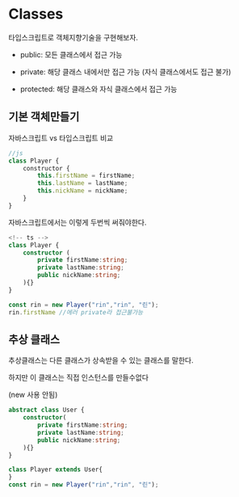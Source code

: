 # Classes 
타입스크립트로 객체지향기술을 구현해보자.

- public: 모든 클래스에서 접근 가능

- private: 해당 클래스 내에서만 접근 가능 (자식 클래스에서도 접근 불가)

- protected: 해당 클래스와 자식 클래스에서 접근 가능

## 기본 객체만들기
자바스크립트 vs 타입스크립트 비교

```js
//js
class Player {
    constructor {
        this.firstName = firstName;
        this.lastName = lastName;
        this.nickName = nickName;
    }
}
```
자바스크립트에서는 이렇게 두번씩 써줘야한다.

```ts
<!-- ts -->
class Player {
    constructor (
        private firstName:string;
        private lastName:string;
        public nickName:string;
    ){}
}

const rin = new Player("rin","rin", "린");
rin.firstName //에러 private라 접근불가능
```

## 추상 클래스
추상클래스는 다른 클래스가 상속받을 수 있는 클래스를 말한다.

하지만 이 클래스는 직접 인스턴스를 만들수없다

(new 사용 안됨)

```ts
abstract class User {
    constructor(
        private firstName:string;
        private lastName:string;
        public nickName:string;     
    ){}
}

class Player extends User{
}
const rin = new Player("rin","rin", "린");
```